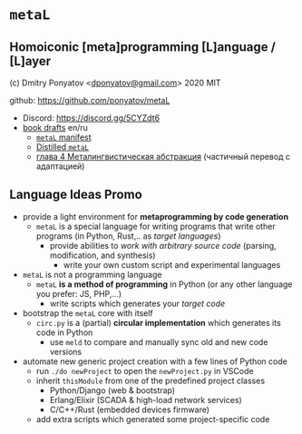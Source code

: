 #  `metaL`
## Homoiconic [meta]programming [L]anguage / [L]ayer

(c) Dmitry Ponyatov <<dponyatov@gmail.com>> 2020 MIT

github: https://github.com/ponyatov/metaL


* Discord: https://discord.gg/5CYZdt6
* [book drafts](https://www.notion.so/metalang/Wiki-18ae2c8192bd4b5c8548bf7f56f390d6) en/ru
  * [`metaL` manifest](https://www.notion.so/metalang/metaL-manifest-f7c2e3c9f4494986a620f3a71cf39cff)
  * [Distilled `metaL`](https://www.notion.so/metalang/Distilled-metaL-SICP-chapter-4-237378d385024f899e5a24597da7a19d)
  * [глава 4 Металингвистическая абстракция](https://www.notion.so/metalang/4-eb7dfcf3dbb04e6eb8015337af850aab)
    (частичный перевод с адаптацией)

## Language Ideas Promo

* provide a light environment for **metaprogramming by code generation**
  * `metaL` is a special language for writing programs that write other programs (in Python, Rust,.. as *target languages*)
    * provide abilities to *work with arbitrary source code* (parsing, modification, and synthesis)
      * write your own custom script and experimental languages
* `metaL` is not a programming language
  * `metaL` **is a method of programming** in Python (or any other language you prefer: JS, PHP,...)
    * write scripts which generates your *target code*
* bootstrap the `metaL` core with itself
  * `circ.py` is a (partial) **circular implementation** which generates its code in Python
    * use `meld` to compare and manually sync old and new code versions
* automate new generic project creation with a few lines of Python code
  * run `./do newProject` to open the `newProject.py` in VSCode
  * inherit `thisModule` from one of the predefined project classes
    * Python/Django (web & bootstrap)
    * Erlang/Elixir (SCADA & high-load network services)
    * C/C++/Rust    (embedded devices firmware)
  * add extra scripts which generated some project-specific code

